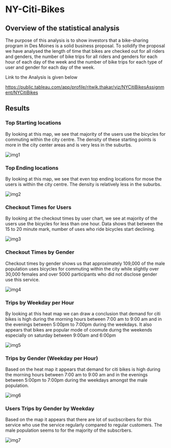# NY-Citi-Bikes

## Overview of the statistical analysis
The purpose of this analysis is to show investors that a bike-sharing program in Des Moines is a solid business proposal. To solidify the proposal we have analysed the length of time that bikes are checked out for all riders and genders, the number of bike trips for all riders and genders for each hour of each day of the week and the number of bike trips for each type of user and gender for each day of the week.

Link to the Analysis is given below

https://public.tableau.com/app/profile/ritwik.thakar/viz/NYCitiBikesAssignment/NYCitiBikes


## Results 

### Top Starting locations

By looking at this map, we see that majority of the users use the bicycles for commuting within the city centre. The density of these starting points is more in the city center areas and is very less in the suburbs.

![img1](https://github.com/ritwikthakar/NY-Citi-Bikes/blob/main/Images/img1.PNG)


### Top Ending locations

By looking at this map, we see that even top ending locations for mose the users is within the city centre. The density is relatively less in the suburbs.

![img2](https://github.com/ritwikthakar/NY-Citi-Bikes/blob/main/Images/img2.PNG)


### Checkout Times for Users

By looking at the checkout times by user chart, we see at majority of the users use the bicycles for less than one hour. Data shows that between the 15 to 20 minute mark, number of uses who ride bicycles start declining.

![img3](https://github.com/ritwikthakar/NY-Citi-Bikes/blob/main/Images/img3.PNG)


### Checkout Times by Gender

Checkout times by gender shows us that approximately 109,000 of the male population uses bicycles for commuting within the city while slightly over 30,000 females and over 5000 participants who did not disclose gender use this service.  

![img4](https://github.com/ritwikthakar/NY-Citi-Bikes/blob/main/Images/img4.PNG)


### Trips by Weekday per Hour

By looking at this heat map we can draw a conclusion that demand for citi bikes is high during the morning hours between 7:00 am to 9:00 am and in the evenings between 5:00pm to 7:00pm during the weekdays. It also appears that bikes are popular mode of coomute durng the weekends especially on saturday between 9:00am and 6:00pm

![img5](https://github.com/ritwikthakar/NY-Citi-Bikes/blob/main/Images/img5.PNG)

### Trips by Gender (Weekday per Hour)

Based on the heat map it appears that demand for citi bikes is high during the morning hours between 7:00 am to 9:00 am and in the evenings between 5:00pm to 7:00pm during the weekdays amongst the male population. 

![img6](https://github.com/ritwikthakar/NY-Citi-Bikes/blob/main/Images/img6.PNG)

### Users Trips by Gender by Weekday 

Based on the map it appears that there are lot of sucbscribers for this service who use the service regularly compared to regular customers. The male population seems to for the majority of the subscrbers. 

![img7](https://github.com/ritwikthakar/NY-Citi-Bikes/blob/main/Images/img7.PNG)



